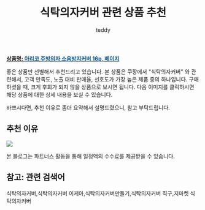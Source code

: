 ﻿---
layout: post
title:  "식탁의자커버 관련 상품 추천"
author: teddy
categories: [ 가구/인테리어 ]
tags: [식탁의자커버,식탁의자커버 이케아,식탁의자커버만들기,식탁의자커버 직구,지마켓 식탁의자커버]
image: https://static.coupangcdn.com/image/retail/images/1371944140157105-24b38b4c-fa14-48b1-88e3-0fa3a6f0c588.jpg 
description: "쿠팡에서 식탁의자커버 관련 상품으로 가장 고객 선호도가 높은 제품 중 하나입니다."
---

<a href="https://link.coupang.com/re/AFFSDP?lptag=AF3256674&pageKey=181031728&itemId=518203564&vendorItemId=4338022857&traceid=V0-153-a5a20c705544a4aa"><b>상품명: <font color='#01579B'>아리코 주방의자 소음방지커버 16p, 베이지</font></b></a>

좋은 상품만 선별해서 추천드리고 있습니다.
본 상품은 쿠팡에서 "식탁의자커버" 와 관련해서, 고객 만족도, 노출 대비 판매율, 선호도가 가장 높은 제품 중의 하나입니다.
구매하셨을 때, 크게 후회가 되지 않을 상품으로 보시면 됩니다. 
다음 이미지를 클릭하시면 해당 상품에 대한 상세 내용을 보실 수 있습니다.

바쁘시다면, 추천 이유로 좀더 요약해서 설명드렸으니, 참고 부탁드립니다.

## 추천 이유 

<a href="https://link.coupang.com/re/AFFSDP?lptag=AF3256674&pageKey=181031728&itemId=518203564&vendorItemId=4338022857&traceid=V0-153-a5a20c705544a4aa"><img src="https://thumbnail8.coupangcdn.com/thumbnails/remote/q89/image/retail/images/16332019144090184-6aa5d3d8-d5eb-4f10-b4c3-b53503b43043.jpg"></a> 

본 블로그는 파트너스 활동을 통해 일정액의 수수료를 제공받을 수 있습니다.

## 참고: 관련 검색어    
식탁의자커버,식탁의자커버 이케아,식탁의자커버만들기,식탁의자커버 직구,지마켓 식탁의자커버